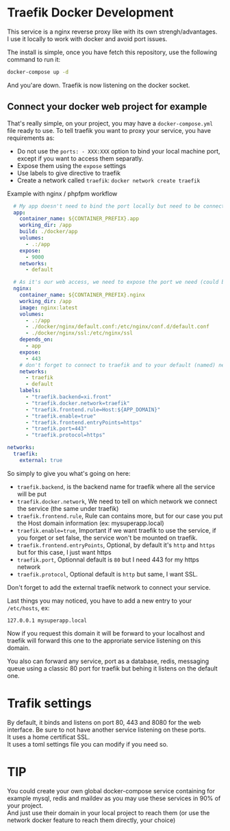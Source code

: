 # Traefik Docker Development

This service is a nginx reverse proxy like with its own strengh/advantages.<br />
I use it locally to work with docker and avoid port issues.<br />

The install is simple, once you have fetch this repository, use the following command to run it:<br />
```bash
docker-compose up -d
```

And you'are down. Traefik is now listening on the docker socket.

## Connect your docker web project for example

That's really simple, on your project, you may have a `docker-compose.yml` file ready to use.
To tell traefik you want to proxy your service, you have requirements as:
- Do not use the  `ports: - XXX:XXX` option to bind your local machine port, except if you want to access them separatly.
- Expose them using the `expose` settings
- Use labels to give directive to traefik
- Create a network called `traefik`: `docker network create traefik`

Example with nginx / phpfpm workflow
```yml
  # My app doesn't need to bind the port locally but need to be connected to the default network
  app:
    container_name: ${CONTAINER_PREFIX}.app
    working_dir: /app
    build: ./docker/app
    volumes:
      - .:/app
    expose:
      - 9000
    networks:
      - default

  # As it's our web access, we need to expose the port we need (could be also 80) but I use https)
  nginx:
    container_name: ${CONTAINER_PREFIX}.nginx
    working_dir: /app
    image: nginx:latest
    volumes:
      - .:/app
      - ./docker/nginx/default.conf:/etc/nginx/conf.d/default.conf
      - ./docker/nginx/ssl:/etc/nginx/ssl
    depends_on:
      - app
    expose:
      - 443
    # don't forget to connect to traefik and to your default (named) network
    networks:
      - traefik
      - default  
    labels:
      - "traefik.backend=xi.front"
      - "traefik.docker.network=traefik"
      - "traefik.frontend.rule=Host:${APP_DOMAIN}"
      - "traefik.enable=true"
      - "traefik.frontend.entryPoints=https"
      - "traefik.port=443"
      - "traefik.protocol=https"

networks:
  traefik:
    external: true
```

So simply to give you what's going on here:
- `traefik.backend`, is the backend name for traefik where all the service will be put
- `traefik.docker.network`, We need to tell on which network we connect the service (the same under traefik)
- `traefik.frontend.rule`, Rule can contains more, but for our case you put the Host domain information (ex: mysuperapp.local)
- `traefik.enable=true`, Important if we want traefik to use the service, if you forget or set false, the service won't be mounted on traefik.
- `traefik.frontend.entryPoints`, Optional, by default it's `http` and `https` but for this case, I just want https
- `traefik.port`, Optionnal default is `80` but I need 443 for my https network
- `traefik.protocol`, Optional default is `http` but same, I want SSL.

Don't forget to add the external traefik network to connect your service.

Last things you may noticed, you have to add a new entry to your `/etc/hosts`, ex:
```
127.0.0.1 mysuperapp.local 
```

Now if you request this domain it will be forward to your localhost and traefik will forward this one to the approriate service listening on this domain.

You also can forward any service, port as a database, redis, messaging queue using a classic 80 port for traefik but behing it listens on the default one.

# Trafik settings

By default, it binds and listens on port 80, 443 and 8080 for the web interface. Be sure to not have another service listening on these ports.<br />
It uses a home certificat SSL. <br />
It uses a toml settings file you can modify if you need so.

# TIP

You could create your own global docker-compose service containing for example mysql, redis and maildev as you may use these services in 90% of your project.<br />
And just use their domain in your local project to reach them (or use the network docker feature to reach them directly, your choice)


